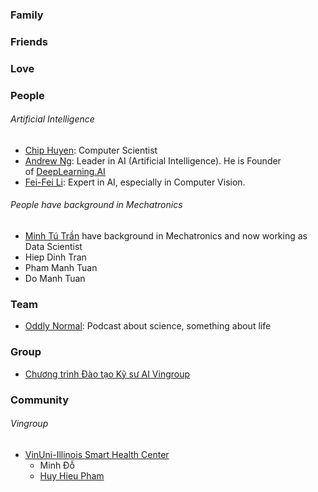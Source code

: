 
### Family

### Friends

### Love

### People

###### Artificial Intelligence

- [Chip Huyen](https://huyenchip.com): Computer Scientist
- [Andrew Ng](https://www.andrewng.org): Leader in AI (Artificial Intelligence). He is Founder of [DeepLearning.AI](https://www.deeplearning.ai/)
- [Fei-Fei Li](https://profiles.stanford.edu/fei-fei-li): Expert in AI, especially in Computer Vision.

###### People have background in Mechatronics

- [Minh Tú Trần](https://www.linkedin.com/in/kazansky/) have background in Mechatronics and now working as Data Scientist
- Hiep Dinh Tran
- Pham Manh Tuan
- Do Manh Tuan

### Team

- [Oddly Normal](https://oddly-podcast.com): Podcast about science, something about life

### Group

- [Chương trình Đào tạo Kỹ sư AI Vingroup](https://www.facebook.com/groups/ctaivingroup/)

### Community

###### Vingroup

- [VinUni-Illinois Smart Health Center](https://smarthealth.vinuni.edu.vn)
	- Minh Đỗ
	- [Huy Hieu Pham](https://huyhieupham.github.io)
